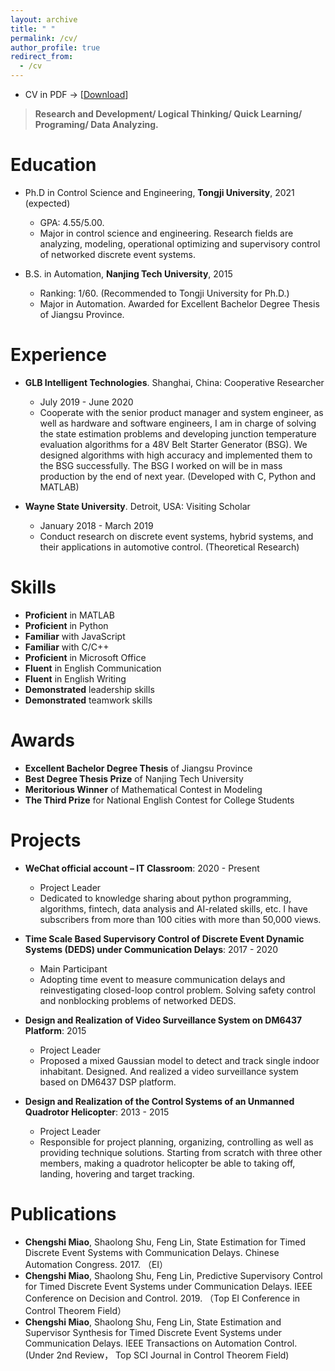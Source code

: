 ```yaml
---
layout: archive
title: " "
permalink: /cv/
author_profile: true
redirect_from:
  - /cv
---
```


* CV in PDF -> [[Download](http://miaochengshi.github.io/files/CV_en_cn.pdf)]

> **Research and Development/ Logical Thinking/ Quick Learning/ Programing/ Data Analyzing.**

Education
======
* Ph.D in Control Science and Engineering, **Tongji University**, 2021 (expected)
  * GPA: 4.55/5.00.
  * Major in control science and engineering. Research fields are analyzing, modeling, operational
optimizing and supervisory control of networked discrete event systems.

* B.S. in Automation, **Nanjing Tech University**, 2015
  * Ranking: 1/60. (Recommended to Tongji University for Ph.D.)
  * Major in Automation. Awarded for Excellent Bachelor Degree Thesis of Jiangsu Province.


Experience
======
* **GLB Intelligent Technologies**. Shanghai, China: Cooperative Researcher
  * July 2019 - June 2020
  * Cooperate with the senior product manager and system engineer, as well as hardware and software engineers, I am in charge of solving the state estimation problems and developing junction temperature evaluation algorithms for a 48V Belt Starter Generator (BSG). We designed algorithms with high accuracy and implemented them to the BSG successfully. The BSG I worked on will be in mass production by the end of next year. (Developed with C, Python and MATLAB)

* **Wayne State University**. Detroit, USA: Visiting Scholar
  * January 2018 - March 2019
  * Conduct research on discrete event systems, hybrid systems, and their applications in automotive control. (Theoretical Research)
  
Skills
======
* **Proficient** in  MATLAB 
* **Proficient** in Python 
* **Familiar** with JavaScript
* **Familiar** with C/C++
* **Proficient** in Microsoft Office
* **Fluent** in English Communication
* **Fluent** in  English Writing
* **Demonstrated** leadership skills
* **Demonstrated** teamwork skills

Awards
======
* **Excellent Bachelor Degree Thesis** of Jiangsu Province
* **Best Degree Thesis Prize** of Nanjing Tech University
* **Meritorious Winner** of Mathematical Contest in Modeling
* **The Third Prize** for National English Contest for College Students

Projects
======
* **WeChat official account – IT Classroom**: 2020 - Present
  * Project Leader
  * Dedicated to knowledge sharing about python programming, algorithms, fintech, data analysis and AI-related skills, etc. I have subscribers from more than 100 cities with more than 50,000 views.

* **Time Scale Based Supervisory Control of Discrete Event Dynamic Systems (DEDS) under Communication Delays**: 2017 - 2020
  * Main Participant
  * Adopting time event to measure communication delays and reinvestigating closed-loop control problem. Solving safety control and nonblocking problems of networked DEDS.

* **Design and Realization of Video Surveillance System on DM6437 Platform**: 2015
  * Project Leader
  * Proposed a mixed Gaussian model to detect and track single indoor inhabitant. Designed. And realized a video surveillance system based on DM6437 DSP platform.

* **Design and Realization of the Control Systems of an Unmanned Quadrotor Helicopter**: 2013 - 2015
  * Project Leader
  * Responsible for project planning, organizing, controlling as well as providing technique solutions. Starting from scratch with three other members, making a quadrotor helicopter be able to taking off, landing, hovering and target tracking.
  
Publications
======
* **Chengshi Miao**, Shaolong Shu, Feng Lin, State Estimation for Timed Discrete Event Systems with Communication Delays. Chinese Automation Congress. 2017. （EI）
* **Chengshi Miao**, Shaolong Shu, Feng Lin, Predictive Supervisory Control for Timed Discrete Event Systems under Communication Delays. IEEE Conference on Decision and Control. 2019. （Top EI Conference in Control Theorem Field）
* **Chengshi Miao**, Shaolong Shu, Feng Lin, State Estimation and Supervisor Synthesis for Timed Discrete Event Systems under Communication Delays. IEEE Transactions on Automation Control. (Under 2nd Review， Top SCI Journal in Control Theorem Field)
